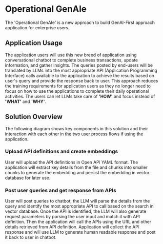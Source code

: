 # Operational GenAIe
The 'Operational GenAIe' is a new approach to build GenAI-First approach application for enterprise users.

## Application Usage
The application users will use this new breed of application using conversational chatbot to complete business transactions, update information, and gather insights. The queries posted by end-users will be translated by LLMs into the most appropriate API (Application Programming Interface) calls available to the application to achieve the results based on user's query and provide the response back to user. This approach reduces the training requirements for application users as they no longer need to focus on how to use the applications to complete their daily operational activities. The users can let LLMs take care of **'HOW'** and focus instead of **'WHAT'** and **'WHY'**.

## Solution Overview
The following diagram shows key components in this solution and their interaction with each other in the two user process flows if using the application.

### Upload API definitions and create embeddings
User will upload the API definitions in Open API YAML format. The application will extract key details from the file and chunks into smaller chunks to generate the embedding and persist the embedding in vector database for later use.

### Post user queries and get response from APIs
User will post queries to chatbot, the LLM will parse the details from the query and identify the most appropriate API to call based on the search in vector database. Once the API is identified, the LLM will also generate request parameters by parsing the user input and match it with API definition. Then the application will call the APIs using the URL and other details retrieved from API definition. Application will collect the API response and will use LLM to generate human readable response and post it back to user in chatbot.
